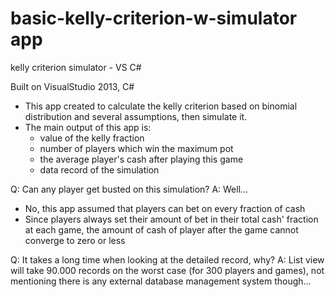 # basic-kelly-criterion-w-simulator app
kelly criterion simulator - VS C#


Built on VisualStudio 2013, C#

+ This app created to calculate the kelly criterion based on binomial distribution and several assumptions, then simulate it.
+ The main output of this app is:
  - value of the kelly fraction
  - number of players which win the maximum pot
  - the average player's cash after playing this game
  - data record of the simulation

Q: Can any player get busted on this simulation?
A: Well...
- No, this app assumed that players can bet on every fraction of cash
- Since players always set their amount of bet in their total cash' fraction at each game, the amount of cash of player after the game      cannot converge to zero or less 

Q: It takes a long time when looking at the detailed record, why?
A: List view will take 90.000 records on the worst case (for 300 players and games), not mentioning there is any external database management system though...
